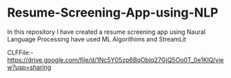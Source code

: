 # Resume-Screening-App-using-NLP
In this repository I have created a resume screening app using Naural Language Processing have used ML Algorithims and StreamLit

CLFFile:-  https://drive.google.com/file/d/1Nc5Y05zp6BqOblq27GjQ5Oo0T_0e1KlQ/view?usp=sharing
